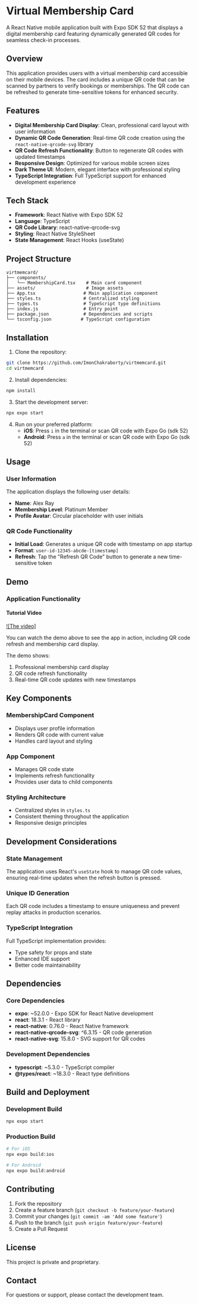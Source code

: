 # Virtual Membership Card

A React Native mobile application built with Expo SDK 52 that displays a digital membership card featuring dynamically generated QR codes for seamless check-in processes.

## Overview

This application provides users with a virtual membership card accessible on their mobile devices. The card includes a unique QR code that can be scanned by partners to verify bookings or memberships. The QR code can be refreshed to generate time-sensitive tokens for enhanced security.

## Features

- **Digital Membership Card Display**: Clean, professional card layout with user information
- **Dynamic QR Code Generation**: Real-time QR code creation using the `react-native-qrcode-svg` library
- **QR Code Refresh Functionality**: Button to regenerate QR codes with updated timestamps
- **Responsive Design**: Optimized for various mobile screen sizes
- **Dark Theme UI**: Modern, elegant interface with professional styling
- **TypeScript Integration**: Full TypeScript support for enhanced development experience

## Tech Stack

- **Framework**: React Native with Expo SDK 52
- **Language**: TypeScript
- **QR Code Library**: react-native-qrcode-svg
- **Styling**: React Native StyleSheet
- **State Management**: React Hooks (useState)

## Project Structure

```
virtmemcard/
├── components/
│   └── MembershipCard.tsx    # Main card component
├── assets/                   # Image assets
├── App.tsx                  # Main application component
├── styles.ts                # Centralized styling
├── types.ts                 # TypeScript type definitions
├── index.js                 # Entry point
├── package.json             # Dependencies and scripts
└── tsconfig.json           # TypeScript configuration
```

## Installation

1. Clone the repository:
```bash
git clone https://github.com/ImonChakraborty/virtmemcard.git
cd virtmemcard
```

2. Install dependencies:
```bash
npm install
```

3. Start the development server:
```bash
npx expo start
```

4. Run on your preferred platform:
   - **iOS**: Press `i` in the terminal or scan QR code with Expo Go (sdk 52)
   - **Android**: Press `a` in the terminal or scan QR code with Expo Go (sdk 52)

## Usage

### User Information
The application displays the following user details:
- **Name**: Alex Ray
- **Membership Level**: Platinum Member
- **Profile Avatar**: Circular placeholder with user initials

### QR Code Functionality
- **Initial Load**: Generates a unique QR code with timestamp on app startup
- **Format**: `user-id-12345-abcde-[timestamp]`
- **Refresh**: Tap the "Refresh QR Code" button to generate a new time-sensitive token

## Demo

### Application Functionality

#### Tutorial Video

[![The video]](https://github.com/ImonChakraborty/virtmemcard/blob/main/assets/tutorial.mp4)

You can watch the demo above to see the app in action, including QR code refresh and membership card display.

The demo shows:
1. Professional membership card display
2. QR code refresh functionality
3. Real-time QR code updates with new timestamps

## Key Components

### MembershipCard Component
- Displays user profile information
- Renders QR code with current value
- Handles card layout and styling

### App Component
- Manages QR code state
- Implements refresh functionality
- Provides user data to child components

### Styling Architecture
- Centralized styles in `styles.ts`
- Consistent theming throughout the application
- Responsive design principles

## Development Considerations

### State Management
The application uses React's `useState` hook to manage QR code values, ensuring real-time updates when the refresh button is pressed.

### Unique ID Generation
Each QR code includes a timestamp to ensure uniqueness and prevent replay attacks in production scenarios.

### TypeScript Integration
Full TypeScript implementation provides:
- Type safety for props and state
- Enhanced IDE support
- Better code maintainability

## Dependencies

### Core Dependencies
- **expo**: ~52.0.0 - Expo SDK for React Native development
- **react**: 18.3.1 - React library
- **react-native**: 0.76.0 - React Native framework
- **react-native-qrcode-svg**: ^6.3.15 - QR code generation
- **react-native-svg**: 15.8.0 - SVG support for QR codes

### Development Dependencies
- **typescript**: ~5.3.0 - TypeScript compiler
- **@types/react**: ~18.3.0 - React type definitions

## Build and Deployment

### Development Build
```bash
npx expo start
```

### Production Build
```bash
# For iOS
npx expo build:ios

# For Android
npx expo build:android
```

## Contributing

1. Fork the repository
2. Create a feature branch (`git checkout -b feature/your-feature`)
3. Commit your changes (`git commit -am 'Add some feature'`)
4. Push to the branch (`git push origin feature/your-feature`)
5. Create a Pull Request

## License

This project is private and proprietary.

## Contact

For questions or support, please contact the development team.
